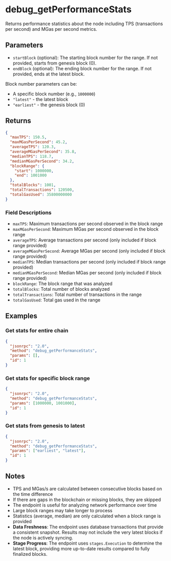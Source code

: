 # debug_getPerformanceStats

Returns performance statistics about the node including TPS (transactions per second) and MGas per second metrics.

## Parameters

- `startBlock` (optional): The starting block number for the range. If not provided, starts from genesis block (0).
- `endBlock` (optional): The ending block number for the range. If not provided, ends at the latest block.

Block number parameters can be:
- A specific block number (e.g., `1000000`)
- `"latest"` - the latest block
- `"earliest"` - the genesis block (0)

## Returns

```json
{
  "maxTPS": 150.5,
  "maxMGasPerSecond": 45.2,
  "averageTPS": 120.3,
  "averageMGasPerSecond": 35.8,
  "medianTPS": 118.7,
  "medianMGasPerSecond": 34.2,
  "blockRange": {
    "start": 1000000,
    "end": 1001000
  },
  "totalBlocks": 1001,
  "totalTransactions": 120500,
  "totalGasUsed": 35800000000
}
```

### Field Descriptions

- `maxTPS`: Maximum transactions per second observed in the block range
- `maxMGasPerSecond`: Maximum MGas per second observed in the block range
- `averageTPS`: Average transactions per second (only included if block range provided)
- `averageMGasPerSecond`: Average MGas per second (only included if block range provided)
- `medianTPS`: Median transactions per second (only included if block range provided)
- `medianMGasPerSecond`: Median MGas per second (only included if block range provided)
- `blockRange`: The block range that was analyzed
- `totalBlocks`: Total number of blocks analyzed
- `totalTransactions`: Total number of transactions in the range
- `totalGasUsed`: Total gas used in the range

## Examples

### Get stats for entire chain
```json
{
  "jsonrpc": "2.0",
  "method": "debug_getPerformanceStats",
  "params": [],
  "id": 1
}
```

### Get stats for specific block range
```json
{
  "jsonrpc": "2.0",
  "method": "debug_getPerformanceStats",
  "params": [1000000, 1001000],
  "id": 1
}
```

### Get stats from genesis to latest
```json
{
  "jsonrpc": "2.0",
  "method": "debug_getPerformanceStats",
  "params": ["earliest", "latest"],
  "id": 1
}
```



## Notes

- TPS and MGas/s are calculated between consecutive blocks based on the time difference
- If there are gaps in the blockchain or missing blocks, they are skipped
- The endpoint is useful for analyzing network performance over time
- Large block ranges may take longer to process
- Statistics (average, median) are only calculated when a block range is provided
- **Data Freshness**: The endpoint uses database transactions that provide a consistent snapshot. Results may not include the very latest blocks if the node is actively syncing.
- **Stage Progress**: The endpoint uses `stages.Execution` to determine the latest block, providing more up-to-date results compared to fully finalized blocks. 